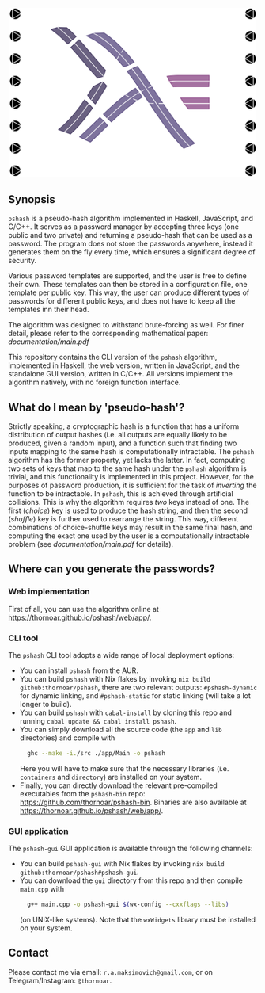 <p align="center">
  <img src="./documentation/figures/logo-white.svg" width=500>
</p>

## Synopsis

`pshash` is a pseudo-hash algorithm implemented in Haskell, JavaScript, and C/C++. It serves as a password manager by accepting three keys (one public and two private) and returning a pseudo-hash that can be used as a password. The program does not store the passwords anywhere, instead it generates them on the fly every time, which ensures a significant degree of security.

Various password templates are supported, and the user is free to define their own. These templates can then be stored in a configuration file, one template per public key. This way, the user can produce different types of passwords for different public keys, and does not have to keep all the templates inn their head.

The algorithm was designed to withstand brute-forcing as well. For finer detail, please refer to the corresponding mathematical paper: *documentation/main.pdf*

This repository contains the CLI version of the `pshash` algorithm, implemented in Haskell, the web version, written in JavaScript, and the standalone GUI version, written in C/C++. All versions implement the algorithm natively, with no foreign function interface.

## What do I mean by 'pseudo-hash'?

Strictly speaking, a cryptographic hash is a function that has a uniform distribution of output hashes (i.e. all outputs are equally likely to be produced, given a random input), and a function such that finding two inputs mapping to the same hash is computationally intractable. The `pshash` algorithm has the former property, yet lacks the latter. In fact, computing two sets of keys that map to the same hash under the `pshash` algorithm is trivial, and this functionality is implemented in this project. However, for the purposes of password production, it is sufficient for the task of _inverting_ the function to be intractable. In `pshash`, this is achieved through artificial collisions. This is why the algorithm requires _two_ keys instead of one. The first (_choice_) key is used to produce the hash string, and then the second (_shuffle_) key is further used to rearrange the string. This way, different combinations of choice-shuffle keys may result in the same final hash, and computing the exact one used by the user is a computationally intractable problem (see _documentation/main.pdf_ for details).

## Where can you generate the passwords?

### Web implementation

First of all, you can use the algorithm online at https://thornoar.github.io/pshash/web/app/.

### CLI tool

The `pshash` CLI tool adopts a wide range of local deployment options:
- You can install `pshash` from the AUR.
- You can build `pshash` with Nix flakes by invoking `nix build github:thornoar/pshash`, there are two relevant outputs: `#pshash-dynamic` for dynamic linking, and `#pshash-static` for static linking (will take a lot longer to build).
- You can build `pshash` with `cabal-install` by cloning this repo and running `cabal update && cabal install pshash`.
- You can simply download all the source code (the `app` and `lib` directories) and compile with
  ```bash
    ghc --make -i./src ./app/Main -o pshash
  ```
  Here you will have to make sure that the necessary libraries (i.e. `containers` and `directory`) are installed on your system.
- Finally, you can directly download the relevant pre-compiled executables from the `pshash-bin` repo: https://github.com/thornoar/pshash-bin. Binaries are also available at https://thornoar.github.io/pshash/web/app/.

### GUI application

The `pshash-gui` GUI application is available through the following channels:
- You can build `pshash-gui` with Nix flakes by invoking `nix build github:thornoar/pshash#pshash-gui`.
- You can download the `gui` directory from this repo and then compile `main.cpp` with
  ```bash
    g++ main.cpp -o pshash-gui $(wx-config --cxxflags --libs)
  ```
  (on UNIX-like systems). Note that the `wxWidgets` library must be installed on your system.

## Contact

Please contact me via email: `r.a.maksimovich@gmail.com`, or on Telegram/Instagram: `@thornoar`.
